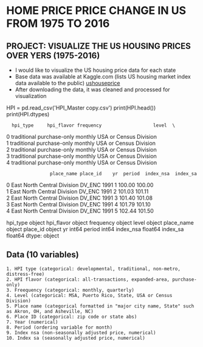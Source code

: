 # HOME PRICE PRICE CHANGE IN US FROM 1975 TO 2016

## PROJECT: VISUALIZE THE US HOUSING PRICES OVER YERS (1975-2016)
+ I would like to visualize the US housing price data for each state
+ Base data was available at Kaggle.com (lists US housing market index data available to the public)
[ushouseprice](https://www.kaggle.com/PythonforSASUsers/hpindex)
+ After downloading the data, it was cleaned and processed for visualization

HPI = pd.read_csv('HPI_Master copy.csv')
print(HPI.head())
print(HPI.dtypes)

      hpi_type     hpi_flavor frequency                   level  \
0  traditional  purchase-only   monthly  USA or Census Division   
1  traditional  purchase-only   monthly  USA or Census Division   
2  traditional  purchase-only   monthly  USA or Census Division   
3  traditional  purchase-only   monthly  USA or Census Division   
4  traditional  purchase-only   monthly  USA or Census Division   

                    place_name place_id    yr  period  index_nsa  index_sa  
0  East North Central Division   DV_ENC  1991       1     100.00    100.00  
1  East North Central Division   DV_ENC  1991       2     101.03    101.11  
2  East North Central Division   DV_ENC  1991       3     101.40    101.08  
3  East North Central Division   DV_ENC  1991       4     101.79    101.10  
4  East North Central Division   DV_ENC  1991       5     102.44    101.50 

hpi_type       object
hpi_flavor     object
frequency      object
level          object
place_name     object
place_id       object
yr              int64
period          int64
index_nsa     float64
index_sa      float64
dtype: object


## Data (10 variables)
    1. HPI type (categorical: developmental, traditional, non-metro, distress-free)
    2. HPI flavor (categorical: all-transactions, expanded-area, purchase-only)
    3. Freequency (categorical: monthly, quarterly)
    4. Level (categorical: MSA, Puerto Rico, State, USA or Census Division)
    5. Place name (categorical formatted in "major city name, State" such as Akron, OH, and Asheville, NC)
    6. Place ID (categorical: zip code or state abs)
    7. Year (numerical)
    8. Period (ordering variable for month)
    9. Index nsa (non-seasonally adjusted price, numerical)
    10. Index sa (seasonally adjusted price, numerical)

### 
    







